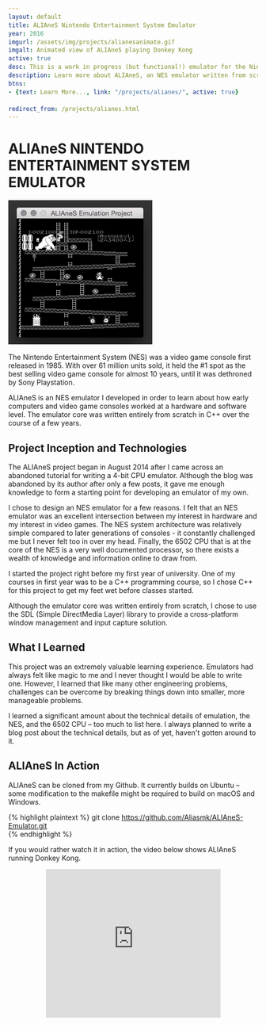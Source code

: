 ```yaml
---
layout: default
title: ALIAneS Nintendo Entertainment System Emulator
year: 2016
imgurl: /assets/img/projects/alianesanimate.gif
imgalt: Animated view of ALIAneS playing Donkey Kong
active: true
desc: This is a work in progress (but functional!) emulator for the Nintendo Entertainment System (NES). Using it you can play games such as Super Mario Brothers and Donkey Kong from cartridge ROM memory dump files on your computer. It emulates all official opcodes of the 6502 Microprocessor. It emulates the 2C07 Picture Processing Unit on a scanline-by-scanline level, though this code is still in development.
description: Learn more about ALIAneS, an NES emulator written from scratch in C++.
btns: 
- {text: Learn More..., link: "/projects/alianes/", active: true}

redirect_from: /projects/alianes.html
---
```


<h1 class="override_caselock">ALIAneS NINTENDO ENTERTAINMENT SYSTEM EMULATOR</h1>
<img src="/assets/img/projects/alianesanimate.gif" alt="{{ page.imgalt }}" class="profilePhoto largepic"/>

The Nintendo Entertainment System (NES) was a video game console first released in 1985. With over 61 million units sold, it held the #1 spot as the best selling video game console for almost 10 years, until it was dethroned by Sony Playstation.

ALIAneS is an NES emulator I developed in order to learn about how early computers and video game consoles worked at a hardware and software level. The emulator core was written entirely from scratch in C++ over the course of a few years.

## Project Inception and Technologies

The ALIAneS project began in August 2014 after I came across an abandoned tutorial for writing a 4-bit CPU emulator. Although the blog was abandoned by its author after only a few posts, it gave me enough knowledge to form a starting point for developing an emulator of my own.

I chose to design an NES emulator for a few reasons. I felt that an NES emulator was an excellent intersection between my interest in hardware and my interest in video games. The NES system architecture was relatively simple compared to later generations of consoles - it constantly challenged me but I never felt too in over my head. Finally, the 6502 CPU that is at the core of the NES is a very well documented processor, so there exists a wealth of knowledge and information online to draw from.

I started the project right before my first year of university. One of my courses in first year was to be a C++ programming course, so I chose C++ for this project to get my feet wet before classes started.

Although the emulator core was written entirely from scratch, I chose to use the SDL (Simple DirectMedia Layer) library to provide a cross-platform window management and input capture solution.

## What I Learned

This project was an extremely valuable learning experience. Emulators had always felt like magic to me and I never thought I would be able to write one. However, I learned that like many other engineering problems, challenges can be overcome by breaking things down into smaller, more manageable problems.

I learned a significant amount about the technical details of emulation, the NES, and the 6502 CPU – too much to list here. I always planned to write a blog post about the technical details, but as of yet, haven't gotten around to it.

## ALIAneS In Action

ALIAneS can be cloned from my Github. It currently builds on Ubuntu – some modification to the makefile might be required to build on macOS and Windows.

{% highlight plaintext %}
git clone https://github.com/Aliasmk/ALIAneS-Emulator.git        
{% endhighlight %}

If you would rather watch it in action, the video below shows ALIAneS running Donkey Kong.

<div style="text-align:center">
    <iframe src="https://www.youtube.com/embed/FDeNHphZJZ0" allowfullscreen="" width="70%;" height="300px" frameborder="0"></iframe>
</div>